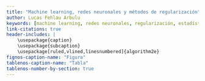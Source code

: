 ```yaml
---
title: "Machine learning, redes neuronales y métodos de regularización"
author: Lucas Fehlau Arbulu
keywords: [machine learning, redes neuronales, regularización, estadística bayesiana]
link-citations: true
header-includes: |
    \usepackage{caption}
    \usepackage{subcaption}
    \usepackage[ruled,vlined,linesnumbered]{algorithm2e}
fignos-caption-name: "Figura"
tablenos-caption-name: "Tabla"
tablenos-number-by-section: true
---
```


<!-- # Sinopsis{.unnumbered} -->
<!-- Lorem ipsum dolor sit amet and so on -->
<!---->
<!-- # A brief overview{.unnumbered} -->
<!---->
<!-- Lorem ipsum dolor sit amet and so on -->
<!-- Lorem ipsum dolor sit amet and so on -->
<!-- Lorem ipsum dolor sit amet and so on -->
<!-- LTeX: language=en -->
